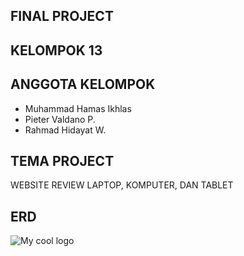 ## FINAL PROJECT

## KELOMPOK 13

## ANGGOTA KELOMPOK
- Muhammad Hamas Ikhlas
- Pieter Valdano P.
- Rahmad Hidayat W.

## TEMA PROJECT
WEBSITE REVIEW LAPTOP, KOMPUTER, DAN TABLET

## ERD
<img src="{{asset('public/ERD-TABLE.png')}}" alt="My cool logo"/>
